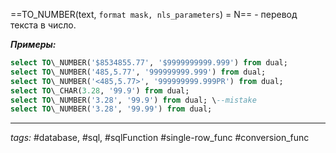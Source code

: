 ==TO_NUMBER(text, `format mask, nls_parameters`) = N== - перевод текста в число.

***Примеры:***
```sql
select TO\_NUMBER('$8534855.77', '$9999999999.999') from dual;  
select TO\_NUMBER('485,5.77', '999999999.999') from dual;  
select TO\_NUMBER('<485,5.77>', '999999999.999PR') from dual;  
select TO\_CHAR(3.28, '99.9') from dual;  
select TO\_NUMBER('3.28', '99.9') from dual; \--mistake
select TO\_NUMBER('3.28', '99.99') from dual;
```
---
*tags:* #database, #sql, #sqlFunction #single-row_func #conversion_func 
